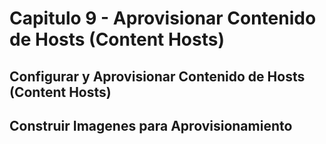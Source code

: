 # Capitulo 9 - Aprovisionar Contenido de Hosts (Content Hosts)

## Configurar y Aprovisionar Contenido de Hosts (Content Hosts)

## Construir Imagenes para Aprovisionamiento